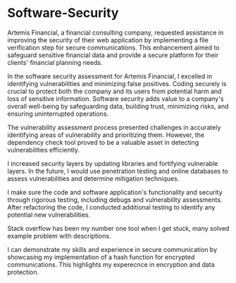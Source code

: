 # Software-Security

Artemis Financial, a financial consulting company, requested assistance in improving the security of their web application by implementing a file verification step for secure communications. This enhancement aimed to safeguard sensitive financial data and provide a secure platform for their clients' financial planning needs.

In the software security assessment for Artemis Financial, I excelled in identifying vulnerabilities and minimizing false positives. Coding securely is crucial to protect both the company and its users from potential harm and loss of sensitive information. Software security adds value to a company's overall well-being by safeguarding data, building trust, minimizing risks, and ensuring uninterrupted operations.

The vulnerability assessment process presented challenges in accurately identifying areas of vulnerability and prioritizing them. However, the dependency check tool proved to be a valuable asset in detecting vulnerabilities efficiently.

I increased security layers by updating libraries and fortifying vulnerable layers. In the future, I would use penetration testing and online databases to assess vulnerabilities and determine mitigation techniques.

I make sure the code and software application's functionality and security through rigorous testing, including debugs and vulnerability assessments. After refactoring the code, I conducted additional testing to identify any potential new vulnerabilities.

Stack overflow has been my number one tool when I get stuck, many solved example problem with descriptions.

I can demonstrate my skills and experience in secure communication by showcasing my implementation of a hash function for encrypted communications. This highlights my experecnce in encryption and data protection. 







